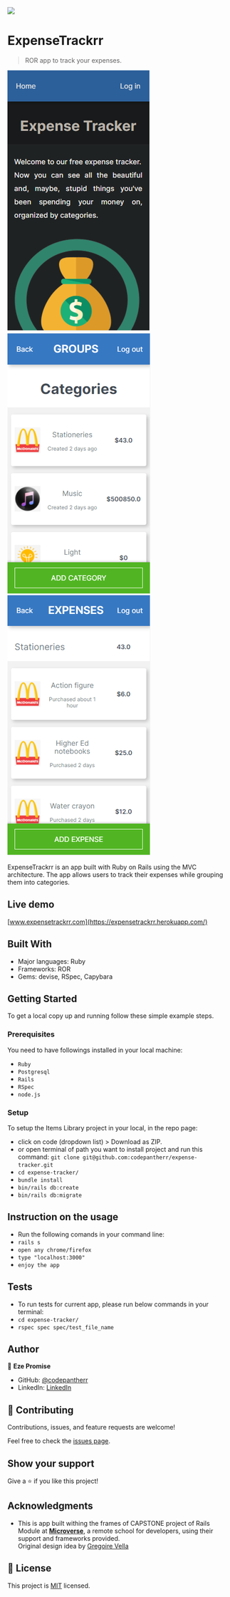 ![](https://img.shields.io/badge/Microverse-blueviolet)

# ExpenseTrackrr

> ROR app to track your expenses.

![screenshot](./app-pg1.png)
![screenshot](./app-pg2.png)
![screenshot](./app-pg3.png)

ExpenseTrackrr is an app built with Ruby on Rails using the MVC architecture. The app allows users to track their expenses while grouping them into categories.

## Live demo
[www.expensetrackrr.com](https://expensetrackrr.herokuapp.com/)

## Built With

- Major languages: Ruby
- Frameworks: ROR
- Gems: devise, RSpec, Capybara

## Getting Started

To get a local copy up and running follow these simple example steps.

### Prerequisites

You need to have followings installed in your local machine:
- `Ruby`
- `Postgresql`
- `Rails`
- `RSpec`
- `node.js`

### Setup

To setup the Items Library project in your local, in the repo page: 
- click on code (dropdown list) > Download as ZIP. 
- or open terminal of path you want to install project and run this command:
`git clone git@github.com:codepantherr/expense-tracker.git`
- `cd expense-tracker/`
- `bundle install`
- `bin/rails db:create`
- `bin/rails db:migrate`

## Instruction on the usage
- Run the following comands in your command line:
- `rails s`
- `open any chrome/firefox`
- `type "localhost:3000"`
- `enjoy the app`

## Tests
- To run tests for current app, please run below commands in your terminal:
- `cd expense-tracker/`
- `rspec spec spec/test_file_name`

## Author

👤 **Eze Promise**

- GitHub: [@codepantherr](https://github.com/codepantherr)
- LinkedIn: [LinkedIn](https://www.linkedin.com/in/promise-eze/)

## 🤝 Contributing

Contributions, issues, and feature requests are welcome!

Feel free to check the [issues page](https://github.com/codepantherr/expense-tracker/issues).

## Show your support

Give a ⭐️ if you like this project!

## Acknowledgments

- This is app built withing the frames of CAPSTONE project of Rails Module at **[Microverse](https://www.microverse.org/)**, a remote school for developers, using their support and frameworks provided.<br>
Original design idea by [Gregoire Vella](https://www.behance.net/gregoirevella)

## 📝 License

This project is [MIT](./MIT.md) licensed.